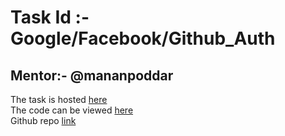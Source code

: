 Task Id :- Google/Facebook/Github_Auth
======================================
Mentor:- @mananpoddar
----------------------
The task is hosted [here](https://oauth-google-facebook-github.glitch.me)  
The code can be viewed [here](https://glitch.com/edit/#!/oauth-google-facebook-github)  
Github repo [link](https://github.com/AdarshNaidu/oauth-google-facebook-github.git)
